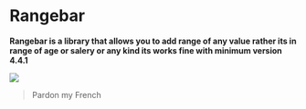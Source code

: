 # Rangebar

**Rangebar is a library that allows you to add range of any value rather its in range of age or salery or any kind its works fine with minimum version 4.4.1**

![](https://i.imgur.com/9wo5OIM.gif)

> Pardon my French
